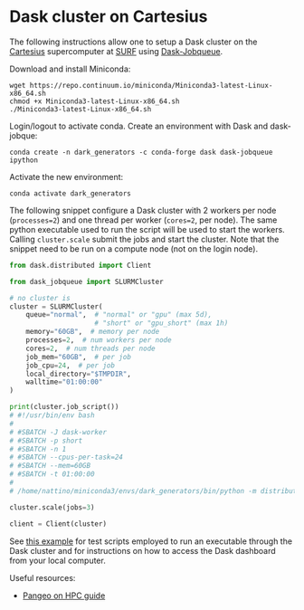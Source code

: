 # Dask cluster on Cartesius

The following instructions allow one to setup a Dask cluster on the [Cartesius](https://userinfo.surfsara.nl/systems/cartesius) supercomputer at [SURF](https://www.surf.nl) using [Dask-Jobqueue](https://jobqueue.dask.org/en/latest/index.html).

Download and install Miniconda:
```shell
wget https://repo.continuum.io/miniconda/Miniconda3-latest-Linux-x86_64.sh
chmod +x Miniconda3-latest-Linux-x86_64.sh
./Miniconda3-latest-Linux-x86_64.sh
```

Login/logout to activate conda. Create an environment with Dask and dask-jobque:
```shell
conda create -n dark_generators -c conda-forge dask dask-jobqueue ipython
```

Activate the new environment:
```shell
conda activate dark_generators
```

The following snippet configure a Dask cluster with 2 workers per node (`processes=2`) and one thread per worker (`cores=2`, per node). The same python executable used to run the script will be used to start the workers. Calling `cluster.scale` submit the jobs and start the cluster. Note that the snippet need to be run on a compute node (not on the login node).

```python
from dask.distributed import Client

from dask_jobqueue import SLURMCluster

# no cluster is
cluster = SLURMCluster(
    queue="normal",  # "normal" or "gpu" (max 5d),
                     # "short" or "gpu_short" (max 1h)
    memory="60GB",  # memory per node
    processes=2,  # num workers per node
    cores=2,  # num threads per node
    job_mem="60GB",  # per job
    job_cpu=24,  # per job
    local_directory="$TMPDIR",
    walltime="01:00:00"
)

print(cluster.job_script())
# #!/usr/bin/env bash
#
# #SBATCH -J dask-worker
# #SBATCH -p short
# #SBATCH -n 1
# #SBATCH --cpus-per-task=24
# #SBATCH --mem=60GB
# #SBATCH -t 01:00:00
#
# /home/nattino/miniconda3/envs/dark_generators/bin/python -m distributed.cli.dask_worker tcp://145.100.203.172:40190 --nthreads 1 --nprocs 2 --memory-limit 27.94GiB --name dummy-name --nanny --death-timeout 60 --local-directory $TMPDIR --protocol tcp://

cluster.scale(jobs=3)

client = Client(cluster)
```

See [this example](examples/hello_world) for test scripts employed to run an executable through the Dask cluster and for instructions on how to access the Dask dashboard from your local computer.

Useful resources:
* [Pangeo on HPC guide](https://pangeo.io/setup_guides/hpc.html)

